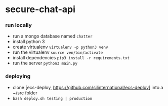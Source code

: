 # secure-chat-api

### run locally
* run a mongo database named `chatter`
* install python 3
* create virtualenv `virtualenv -p python3 venv`
* run the virtualenv `source ven/bin/activate`
* install dependencies `pip3 install -r requirements.txt`
* run the server `python3 main.py`

### deploying
* clone [ecs-deploy, https://github.com/silinternational/ecs-deploy] into a ~/src folder
* `bash deploy.sh testing | production`
